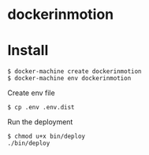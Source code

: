 # dockerinmotion

# Install
```
$ docker-machine create dockerinmotion
$ docker-machine env dockerinmotion
```
Create env file
```
$ cp .env .env.dist
```

Run the deployment
```
$ chmod u+x bin/deploy
./bin/deploy
```